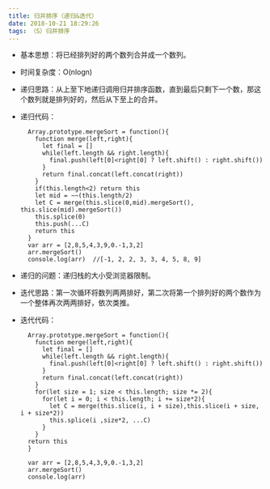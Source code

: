 ```yaml
---
title: 归并排序（递归&迭代）
date: 2018-10-21 18:29:26
tags: （S）归并排序
---
```


+ 基本思想：将已经排列好的两个数列合并成一个数列。
+ 时间复杂度：O(nlogn)
+ 递归思路：从上至下地递归调用归并排序函数，直到最后只剩下一个数，那这个数列就是排列好的，然后从下至上的合并。
+ 递归代码：

		Array.prototype.mergeSort = function(){
		  function merge(left,right){
		    let final = []
		    while(left.length && right.length){
		      final.push(left[0]<right[0] ? left.shift() : right.shift())
		    }
		    return final.concat(left.concat(right))
		  }
		  if(this.length<2) return this
		  let mid = ~~(this.length/2)
		  let C = merge(this.slice(0,mid).mergeSort(), this.slice(mid).mergeSort())
		  this.splice(0)
		  this.push(...C)
		  return this
		}
		var arr = [2,8,5,4,3,9,0.-1,3,2]
		arr.mergeSort()
		console.log(arr)  //[-1, 2, 2, 3, 3, 4, 5, 8, 9]

+ 递归的问题：递归栈的大小受浏览器限制。
+ 迭代思路：第一次循环将数列两两排好，第二次将第一个排列好的两个数作为一个整体再次两两排好，依次类推。
+ 迭代代码：

		Array.prototype.mergeSort = function(){
		  function merge(left,right){
		    let final = []
		    while(left.length && right.length){
		      final.push(left[0]<right[0] ? left.shift() : right.shift())
		    }
		    return final.concat(left.concat(right))
		  }
		  for(let size = 1; size < this.length; size *= 2){
		    for(let i = 0; i < this.length; i += size*2){
		      let C = merge(this.slice(i, i + size),this.slice(i + size, i + size*2))
		      this.splice(i ,size*2, ...C)
		    }
		  }
		return this
		}
		
		var arr = [2,8,5,4,3,9,0.-1,3,2]  
		arr.mergeSort()
		console.log(arr)

